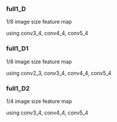 ### full1\_D

1/8 image size feature map

using conv3\_4, conv4\_4, conv5\_4

### full1\_D1

1/8 image size feature map

using conv2\_3, conv3\_4, conv4\_4, conv5\_4


### full1\_D2

1/4 image size feature map

using conv3\_4, conv4\_4, conv5\_4
